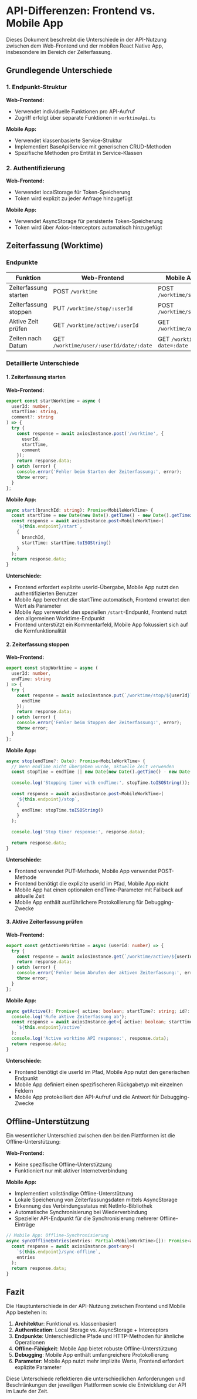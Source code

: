 # API-Differenzen: Frontend vs. Mobile App

Dieses Dokument beschreibt die Unterschiede in der API-Nutzung zwischen dem Web-Frontend und der mobilen React Native App, insbesondere im Bereich der Zeiterfassung.

## Grundlegende Unterschiede

### 1. Endpunkt-Struktur

**Web-Frontend:**
- Verwendet individuelle Funktionen pro API-Aufruf
- Zugriff erfolgt über separate Funktionen in `worktimeApi.ts`

**Mobile App:**
- Verwendet klassenbasierte Service-Struktur
- Implementiert BaseApiService mit generischen CRUD-Methoden
- Spezifische Methoden pro Entität in Service-Klassen

### 2. Authentifizierung

**Web-Frontend:**
- Verwendet localStorage für Token-Speicherung
- Token wird explizit zu jeder Anfrage hinzugefügt

**Mobile App:**
- Verwendet AsyncStorage für persistente Token-Speicherung
- Token wird über Axios-Interceptors automatisch hinzugefügt

## Zeiterfassung (Worktime)

### Endpunkte

| Funktion | Web-Frontend | Mobile App |
|----------|--------------|------------|
| Zeiterfassung starten | POST `/worktime` | POST `/worktime/start` |
| Zeiterfassung stoppen | PUT `/worktime/stop/:userId` | POST `/worktime/stop` |
| Aktive Zeit prüfen | GET `/worktime/active/:userId` | GET `/worktime/active` |
| Zeiten nach Datum | GET `/worktime/user/:userId/date/:date` | GET `/worktime?date=:date` |

### Detaillierte Unterschiede

#### 1. Zeiterfassung starten

**Web-Frontend:**
```typescript
export const startWorktime = async (
  userId: number, 
  startTime: string, 
  comment?: string
) => {
  try {
    const response = await axiosInstance.post('/worktime', {
      userId,
      startTime,
      comment
    });
    return response.data;
  } catch (error) {
    console.error('Fehler beim Starten der Zeiterfassung:', error);
    throw error;
  }
};
```

**Mobile App:**
```typescript
async start(branchId: string): Promise<MobileWorkTime> {
  const startTime = new Date(new Date().getTime() - new Date().getTimezoneOffset() * 60000);
  const response = await axiosInstance.post<MobileWorkTime>(
    `${this.endpoint}/start`,
    { 
      branchId,
      startTime: startTime.toISOString()
    }
  );
  return response.data;
}
```

**Unterschiede:**
- Frontend erfordert explizite userId-Übergabe, Mobile App nutzt den authentifizierten Benutzer
- Mobile App berechnet die startTime automatisch, Frontend erwartet den Wert als Parameter
- Mobile App verwendet den speziellen `/start`-Endpunkt, Frontend nutzt den allgemeinen Worktime-Endpunkt
- Frontend unterstützt ein Kommentarfeld, Mobile App fokussiert sich auf die Kernfunktionalität

#### 2. Zeiterfassung stoppen

**Web-Frontend:**
```typescript
export const stopWorktime = async (
  userId: number,
  endTime: string
) => {
  try {
    const response = await axiosInstance.put(`/worktime/stop/${userId}`, {
      endTime
    });
    return response.data;
  } catch (error) {
    console.error('Fehler beim Stoppen der Zeiterfassung:', error);
    throw error;
  }
};
```

**Mobile App:**
```typescript
async stop(endTime?: Date): Promise<MobileWorkTime> {
  // Wenn endTime nicht übergeben wurde, aktuelle Zeit verwenden
  const stopTime = endTime || new Date(new Date().getTime() - new Date().getTimezoneOffset() * 60000);
  
  console.log('Stopping timer with endTime:', stopTime.toISOString());
  
  const response = await axiosInstance.post<MobileWorkTime>(
    `${this.endpoint}/stop`,
    { 
      endTime: stopTime.toISOString()
    }
  );
  
  console.log('Stop timer response:', response.data);
  
  return response.data;
}
```

**Unterschiede:**
- Frontend verwendet PUT-Methode, Mobile App verwendet POST-Methode
- Frontend benötigt die explizite userId im Pfad, Mobile App nicht
- Mobile App hat einen optionalen endTime-Parameter mit Fallback auf aktuelle Zeit
- Mobile App enthält ausführlichere Protokollierung für Debugging-Zwecke

#### 3. Aktive Zeiterfassung prüfen

**Web-Frontend:**
```typescript
export const getActiveWorktime = async (userId: number) => {
  try {
    const response = await axiosInstance.get(`/worktime/active/${userId}`);
    return response.data;
  } catch (error) {
    console.error('Fehler beim Abrufen der aktiven Zeiterfassung:', error);
    throw error;
  }
};
```

**Mobile App:**
```typescript
async getActive(): Promise<{ active: boolean; startTime?: string; id?: number; branchId?: number }> {
  console.log('Rufe aktive Zeiterfassung ab');
  const response = await axiosInstance.get<{ active: boolean; startTime?: string; id?: number; branchId?: number }>(
    `${this.endpoint}/active`
  );
  console.log('Active worktime API response:', response.data);
  return response.data;
}
```

**Unterschiede:**
- Frontend benötigt die userId im Pfad, Mobile App nutzt den generischen Endpunkt
- Mobile App definiert einen spezifischeren Rückgabetyp mit einzelnen Feldern
- Mobile App protokolliert den API-Aufruf und die Antwort für Debugging-Zwecke

## Offline-Unterstützung

Ein wesentlicher Unterschied zwischen den beiden Plattformen ist die Offline-Unterstützung:

**Web-Frontend:**
- Keine spezifische Offline-Unterstützung
- Funktioniert nur mit aktiver Internetverbindung

**Mobile App:**
- Implementiert vollständige Offline-Unterstützung
- Lokale Speicherung von Zeiterfassungsdaten mittels AsyncStorage
- Erkennung des Verbindungsstatus mit NetInfo-Bibliothek
- Automatische Synchronisierung bei Wiederverbindung
- Spezieller API-Endpunkt für die Synchronisierung mehrerer Offline-Einträge

```typescript
// Mobile App: Offline-Synchronisierung
async syncOfflineEntries(entries: Partial<MobileWorkTime>[]): Promise<any> {
  const response = await axiosInstance.post<any>(
    `${this.endpoint}/sync-offline`,
    entries
  );
  return response.data;
}
```

## Fazit

Die Hauptunterschiede in der API-Nutzung zwischen Frontend und Mobile App bestehen in:

1. **Architektur**: Funktional vs. klassenbasiert
2. **Authentication**: Local Storage vs. AsyncStorage + Interceptors
3. **Endpunkte**: Unterschiedliche Pfade und HTTP-Methoden für ähnliche Operationen
4. **Offline-Fähigkeit**: Mobile App bietet robuste Offline-Unterstützung
5. **Debugging**: Mobile App enthält umfangreichere Protokollierung
6. **Parameter**: Mobile App nutzt mehr implizite Werte, Frontend erfordert explizite Parameter

Diese Unterschiede reflektieren die unterschiedlichen Anforderungen und Beschränkungen der jeweiligen Plattformen sowie die Entwicklung der API im Laufe der Zeit. 